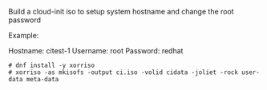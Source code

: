 Build a cloud-init iso to setup system hostname and change the root password

Example:

Hostname: citest-1
Username: root
Password: redhat

```
# dnf install -y xorriso
# xorriso -as mkisofs -output ci.iso -volid cidata -joliet -rock user-data meta-data
```

